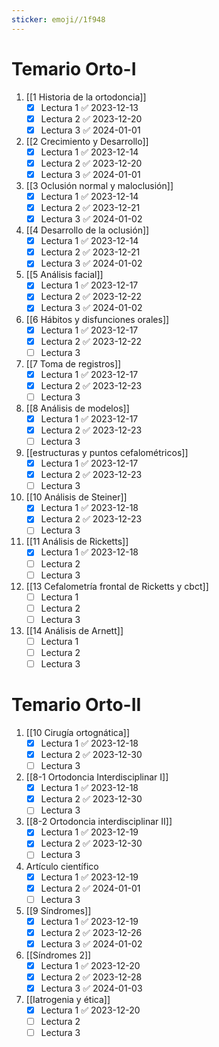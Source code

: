 ```yaml
---
sticker: emoji//1f948
---
```


# Temario Orto-I

1. [[1 Historia de la ortodoncia]]
   - [x] Lectura 1 ✅ 2023-12-13
   - [x] Lectura 2 ✅ 2023-12-20
   - [x] Lectura 3 ✅ 2024-01-01
1. [[2 Crecimiento y Desarrollo]]
   - [x] Lectura 1 ✅ 2023-12-14
   - [x] Lectura 2 ✅ 2023-12-20
   - [x] Lectura 3 ✅ 2024-01-01
1. [[3 Oclusión normal y maloclusión]]
   - [x] Lectura 1 ✅ 2023-12-14
   - [x] Lectura 2 ✅ 2023-12-21
   - [x] Lectura 3 ✅ 2024-01-02
1. [[4 Desarrollo de la oclusión]]
   - [x] Lectura 1 ✅ 2023-12-14
   - [x] Lectura 2 ✅ 2023-12-21
   - [x] Lectura 3 ✅ 2024-01-02
1. [[5 Análisis facial]]
   - [x] Lectura 1 ✅ 2023-12-17
   - [x] Lectura 2 ✅ 2023-12-22
   - [x] Lectura 3 ✅ 2024-01-02
1. [[6 Hábitos y disfunciones orales]]
   - [x] Lectura 1 ✅ 2023-12-17
   - [x] Lectura 2 ✅ 2023-12-22
   - [ ] Lectura 3
1. [[7 Toma de registros]]
   - [x] Lectura 1 ✅ 2023-12-17
   - [x] Lectura 2 ✅ 2023-12-23
   - [ ] Lectura 3
1. [[8 Análisis de modelos]]
   - [x] Lectura 1 ✅ 2023-12-17
   - [x] Lectura 2 ✅ 2023-12-23
   - [ ] Lectura 3
1. [[estructuras y puntos cefalométricos]]
   - [x] Lectura 1 ✅ 2023-12-17
   - [x] Lectura 2 ✅ 2023-12-23
   - [ ] Lectura 3
1. [[10 Análisis de Steiner]]
   - [x] Lectura 1 ✅ 2023-12-18
   - [x] Lectura 2 ✅ 2023-12-23
   - [ ] Lectura 3
1. [[11 Análisis de Ricketts]]
   - [x] Lectura 1 ✅ 2023-12-18
   - [ ] Lectura 2
   - [ ] Lectura 3
1. [[13 Cefalometría frontal de Ricketts y cbct]]
   - [ ] Lectura 1
   - [ ] Lectura 2
   - [ ] Lectura 3
1. [[14 Análisis de Arnett]]
   - [ ] Lectura 1
   - [ ] Lectura 2
   - [ ] Lectura 3

# Temario Orto-II

1. [[10 Cirugía ortognática]]
   - [x] Lectura 1 ✅ 2023-12-18
   - [x] Lectura 2 ✅ 2023-12-30
   - [ ] Lectura 3
2. [[8-1 Ortodoncia Interdisciplinar I]]
   - [x] Lectura 1 ✅ 2023-12-18
   - [x] Lectura 2 ✅ 2023-12-30
   - [ ] Lectura 3
3. [[8-2 Ortodoncia interdisciplinar II]]
   - [x] Lectura 1 ✅ 2023-12-19
   - [x] Lectura 2 ✅ 2023-12-30
   - [ ] Lectura 3
4. Artículo científico
   - [x] Lectura 1 ✅ 2023-12-19
   - [x] Lectura 2 ✅ 2024-01-01
   - [ ] Lectura 3
5. [[9 Síndromes]]
   - [x] Lectura 1 ✅ 2023-12-19
   - [x] Lectura 2 ✅ 2023-12-26
   - [x] Lectura 3 ✅ 2024-01-02
6. [[Síndromes 2]]
   - [x] Lectura 1 ✅ 2023-12-20
   - [x] Lectura 2 ✅ 2023-12-28
   - [x] Lectura 3 ✅ 2024-01-03
7. [[Iatrogenia y ética]]
   - [x] Lectura 1 ✅ 2023-12-20
   - [ ] Lectura 2
   - [ ] Lectura 3
